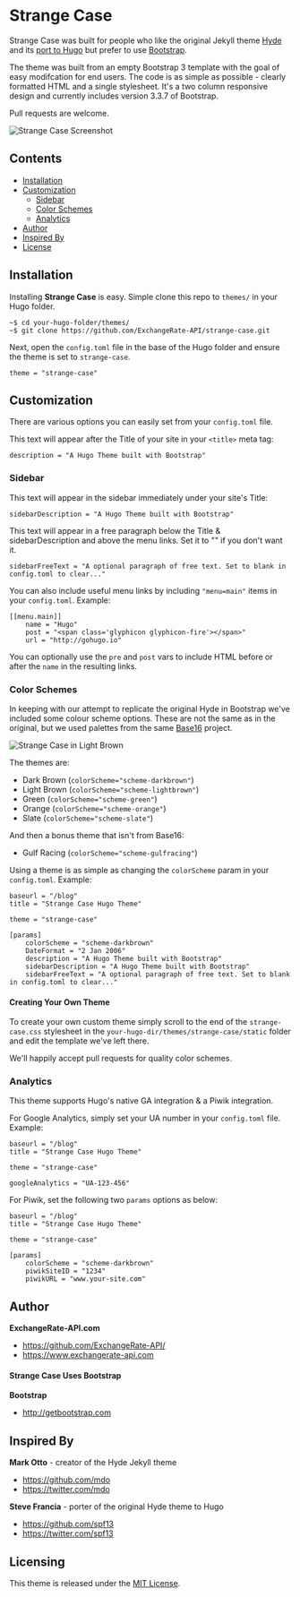 # Strange Case

Strange Case was built for people who like the original Jekyll theme [Hyde](https://github.com/poole/hyde) and its [port to Hugo](https://github.com/spf13/hyde) but prefer to use [Bootstrap](http://getbootstrap.com).

The theme was built from an empty Bootstrap 3 template with the goal of easy modifcation for end users. The code is as simple as possible - clearly formatted HTML and a single stylesheet. It's a two column responsive design and currently includes version 3.3.7 of Bootstrap.

Pull requests are welcome.

![Strange Case Screenshot](http://i.imgur.com/i7aarpG.png)


## Contents

- [Installation](#installation)
- [Customization](#customization)
  - [Sidebar](#sidebar)
  - [Color Schemes](#color-schemes)
  - [Analytics](#analytics)
- [Author](#author)
- [Inspired By](#inspired-by)
- [License](#license)


## Installation

Installing **Strange Case** is easy. Simple clone this repo to `themes/` in your Hugo folder.

    ~$ cd your-hugo-folder/themes/
    ~$ git clone https://github.com/ExchangeRate-API/strange-case.git

Next, open the `config.toml` file in the base of the Hugo folder and ensure the theme is set to `strange-case`.

    theme = "strange-case"


## Customization

There are various options you can easily set from your `config.toml` file.

This text will appear after the Title of your site in your `<title>` meta tag:

	description = "A Hugo Theme built with Bootstrap"


### Sidebar

This text will appear in the sidebar immediately under your site's Title:

	sidebarDescription = "A Hugo Theme built with Bootstrap"

This text will appear in a free paragraph below the Title & sidebarDescription and above the menu links. Set it to "" if you don't want it.

	sidebarFreeText = "A optional paragraph of free text. Set to blank in config.toml to clear..."

You can also include useful menu links by including `"menu=main"` items in your `config.toml`. Example:

	[[menu.main]]
		name = "Hugo"
		post = "<span class='glyphicon glyphicon-fire'></span>"
		url = "http://gohugo.io"

You can optionally use the `pre` and `post` vars to include HTML before or after the `name` in the resulting links.


### Color Schemes

In keeping with our attempt to replicate the original Hyde in Bootstrap we've included some colour scheme options. These are not the same as in the original, but we used palettes from the same [Base16](https://github.com/chriskempson/base16) project.

![Strange Case in Light Brown](http://i.imgur.com/oLjV8LV.png)

The themes are:

- Dark Brown (`colorScheme="scheme-darkbrown"`)
- Light Brown (`colorScheme="scheme-lightbrown"`)
- Green (`colorScheme="scheme-green"`)
- Orange (`colorScheme="scheme-orange"`)
- Slate (`colorScheme="scheme-slate"`)

And then a bonus theme that isn't from Base16:

- Gulf Racing (`colorScheme="scheme-gulfracing"`)

Using a theme is as simple as changing the `colorScheme` param in your `config.toml`. Example:

	baseurl = "/blog"
	title = "Strange Case Hugo Theme"

	theme = "strange-case"

	[params]
		colorScheme = "scheme-darkbrown"
		DateFormat = "2 Jan 2006"
		description = "A Hugo Theme built with Bootstrap"
		sidebarDescription = "A Hugo Theme built with Bootstrap"
		sidebarFreeText = "A optional paragraph of free text. Set to blank in config.toml to clear..."


#### Creating Your Own Theme

To create your own custom theme simply scroll to the end of the `strange-case.css` stylesheet in the `your-hugo-dir/themes/strange-case/static` folder and edit the template we've left there.

We'll happily accept pull requests for quality color schemes.


### Analytics

This theme supports Hugo's native GA integration & a Piwik integration.

For Google Analytics, simply set your UA number in your `config.toml` file. Example:

	baseurl = "/blog"
	title = "Strange Case Hugo Theme"

	theme = "strange-case"

	googleAnalytics = "UA-123-456"

For Piwik, set the following two `params` options as below:

	baseurl = "/blog"
	title = "Strange Case Hugo Theme"

	theme = "strange-case"

	[params]
		colorScheme = "scheme-darkbrown"
		piwikSiteID = "1234"
		piwikURL = "www.your-site.com"


## Author

**ExchangeRate-API.com**

- <https://github.com/ExchangeRate-API/>
- <https://www.exchangerate-api.com>

#### Strange Case Uses Bootstrap

**Bootstrap**

 - <http://getbootstrap.com>

## Inspired By

**Mark Otto** - creator of the Hyde Jekyll theme

- <https://github.com/mdo>
- <https://twitter.com/mdo>

**Steve Francia** - porter of the original Hyde theme to Hugo

- <https://github.com/spf13>
- <https://twitter.com/spf13>


## Licensing

This theme is released under the [MIT License](LICENSE.md).